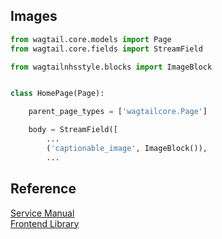 ## Images
```py
from wagtail.core.models import Page
from wagtail.core.fields import StreamField

from wagtailnhsstyle.blocks import ImageBlock


class HomePage(Page):

    parent_page_types = ['wagtailcore.Page']

    body = StreamField([
        ...
        ('captionable_image', ImageBlock()),
        ...
```
## Reference

[Service Manual](https://beta.nhs.uk/service-manual/styles-components-patterns/images)  
[Frontend Library](https://github.com/nhsuk/nhsuk-frontend/tree/master/packages/components/images)
